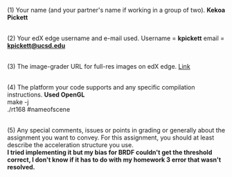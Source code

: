 (1) Your name (and your partner's name if working in a group of two). 
**Kekoa Pickett**

<br>(2) Your edX edge username and e-mail used. 
Username = **kpickett** email = **kpickett@ucsd.edu** 

<br>(3) The image-grader URL for full-res images on edX edge. 
[Link](https://raviucsdgroup.s3.amazonaws.com/homework4a/3851b050fb730643a508b2929926d306/20250520065059/index.html)


<br>(4) The platform your code supports and any specific compilation instructions.
**Used OpenGL**<br>
make -j <br>
./rt168 #nameofscene <br>

<br>(5) Any special comments, issues or points in grading or generally about the assignment you want to convey. For this assignment, you should at least describe the acceleration structure you use.
<br>
**I tried implementing it but my bias for BRDF couldn't get the threshold correct, I don't know if it has to do with my homework 3 error that wasn't resolved.**
